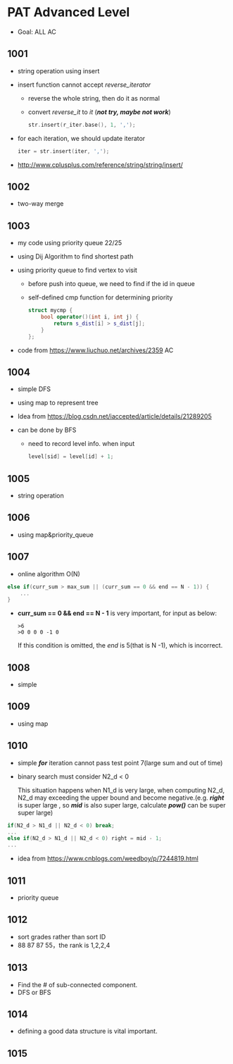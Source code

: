 # PAT Advanced Level

* Goal: ALL AC

## 1001

* string operation using insert

* insert function cannot accept *reverse_iterator*

  * reverse the whole string, then do it as normal 

  * convert *reverse_it* to *it* (***not try, maybe not work***)

    ```c++
    str.insert(r_iter.base(), 1, ',');
    ```

* for each iteration, we should update iterator

  ```c++
  iter = str.insert(iter, ',');
  ```

* http://www.cplusplus.com/reference/string/string/insert/

## 1002

* two-way merge

## 1003

* my code using priority queue 22/25

* using Dij Algorithm to find shortest path

* using priority queue to find vertex to visit

  * before push into queue, we need to find if the id in queue

  * self-defined cmp function for determining priority

    ```c++
    struct mycmp {
        bool operator()(int i, int j) {
            return s_dist[i] > s_dist[j];
        }
    };
    ```

* code from https://www.liuchuo.net/archives/2359 AC

## 1004

* simple DFS

* using map to represent tree

* Idea from https://blog.csdn.net/iaccepted/article/details/21289205

* can be done by BFS

  * need to record level info. when input

    ```c++
    level[sid] = level[id] + 1;
    ```


## 1005

* string operation

## 1006

* using map&priority_queue

## 1007

* online algorithm O(N)

```c++
else if(curr_sum > max_sum || (curr_sum == 0 && end == N - 1)) {
    ...
}
```

* **curr_sum == 0 && end == N - 1** is very important, for input as below:

  ```shell
  >6
  >0 0 0 0 -1 0
  ```

  If this condition is omitted, the *end* is 5(that is N -1), which is incorrect.

## 1008

* simple

## 1009

* using map

## 1010

* simple ***for*** iteration cannot pass test point 7(large sum and out of time)

* binary search must consider N2_d < 0

  This situation happens when N1_d is very large, when computing N2_d, N2_d may exceeding the upper bound and become negative.(e.g. ***right*** is super large , so ***mid*** is also super large, calculate ***pow()*** can be super super large)

```c++
if(N2_d > N1_d || N2_d < 0) break;
...
else if(N2_d > N1_d || N2_d < 0) right = mid - 1;
...
```

* idea from https://www.cnblogs.com/weedboy/p/7244819.html

## 1011

* priority queue

## 1012

* sort grades rather than sort ID
* 88 87 87 55，the rank is 1,2,2,4

## 1013

* Find the # of sub-connected component.
* DFS or BFS

## 1014

* defining a good data structure is vital important.

## 1015

